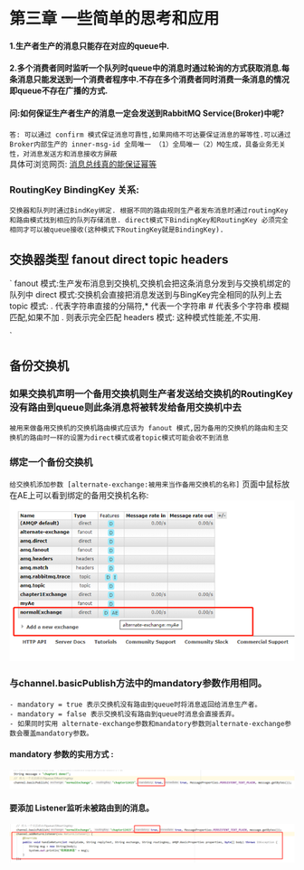 # 第三章 一些简单的思考和应用

#### 1.生产者生产的消息只能存在对应的queue中.
#### 2.多个消费者同时监听一个队列时queue中的消息时通过轮询的方式获取消息.每条消息只能发送到一个消费者程序中.不存在多个消费者同时消费一条消息的情况即queue不存在广播的方式.
#### 问:如何保证生产者生产的消息一定会发送到RabbitMQ Service(Broker)中呢?
`
答: 可以通过 confirm 模式保证消息可靠性,如果网络不可达要保证消息的幂等性.可以通过
      Broker内部生产的 inner-msg-id 全局唯一 （1）全局唯一（2）MQ生成，具备业务无关性，对消息发送方和消息接收方屏蔽
`  
  具体可浏览网页: <a href='https://cloud.tencent.com/developer/article/1048675'>消息总线真的能保证幂等</a>
### RoutingKey BindingKey 关系:
`
 交换器和队列时通过BindKey绑定. 根据不同的路由规则生产者发布消息时通过routingKey 和路由模式找到相应的队列存储消息.
 direct模式下BindingKey和RoutingKey 必须完全相同才可以被queue接收(这种模式下RoutingKey就是BindingKey).
`
## 交换器类型 fanout direct topic headers
`
 fanout 模式:生产发布消息到交换机,交换机会把这条消息分发到与交换机绑定的队列中
 direct 模式:交换机会直接把消息发送到与BingKey完全相同的队列上去
 topic 模式: . 代表字符串直接的分隔符,* 代表一个字符串 # 代表多个字符串 模糊匹配,如果不加 . 则表示完全匹配
 headers 模式: 这种模式性能差,不实用.

`

 ## 备份交换机 
 ### 如果交换机声明一个备用交换机则生产者发送给交换机的RoutingKey没有路由到queue则此条消息将被转发给备用交换机中去
 `
   被用来做备用交换机的交换机路由模式应该为 fanout 模式,因为备用的交换机的路由和主交换机的路由时一样的设置为direct模式或者topic模式可能会收不到消息
 `
 ### 绑定一个备份交换机
  `
   给交换机添加参数 [alternate-exchange:被用来当作备用交换机的名称]
  `
  页面中鼠标放在AE上可以看到绑定的备用交换机名称:
  ![](./1.png)
 ### 与channel.basicPublish方法中的mandatory参数作用相同。
    - mandatory = true 表示交换机没有路由到queue时将消息返回给消息生产者。
    - mandatory = false 表示交换机没有路由到queue时消息会直接丢弃。
    - 如果同时实用 alternate-exchange参数和mandatory参数则alternate-exchange参数会覆盖mandatory参数。
 #### mandatory 参数的实用方式 :
 ![](./mandatory.png)
 #### 要添加 Listener监听未被路由到的消息。
 ![](./addReturnListener.png)
    